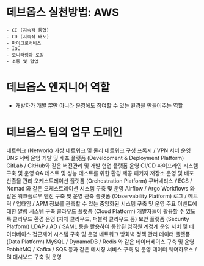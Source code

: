 # 데브옵스 실천방법: AWS
	- CI (지속적 통합)
	- CD (지속적 배포)
	- 마이크로서비스
	- IaC
	- 모니터링과 로깅
	- 소통 및 협업

# 데브옵스 엔지니어 역할
- 개발자가 개발 뿐만 아니라 운영에도 참여할 수 있는 환경을 만들어주는 역할

# 데브옵스 팀의 업무 도메인
네트워크 (Network) 가상 네트워크 및 물리 네트워크 구성 프록시 / VPN 서버 운영 DNS 서버 운영
개발 및 배포 플랫폼 (Development & Deployment Platform) GitLab / GitHub와 같은 버전관리 및 개발 협업 플랫폼 운영 CI/CD 파이프라인 시스템 구축 및 운영 QA 테스트 및 성능 테스트를 위한 환경 제공 패키지 저장소 운영 및 배포 산출물 관리
오케스트레이션 플랫폼 (Orchestration Platform) 쿠버네티스 / ECS / Nomad 와 같은 오케스트레이션 시스템 구축 및 운영 Airflow / Argo Workflows 와 같은 워크플로우 엔진 구축 및 운영
관측 플랫폼 (Observability Platform) 로그 / 메트릭 / 업타임 / APM 정보를 관측할 수 있는 중앙화된 시스템 구축 및 운영 주요 이벤트에 대한 알림 시스템 구축
클라우드 플랫폼 (Cloud Platform) 개발자들이 활용할 수 있도록 클라우드 환경 운영 (자체 클라우드, 퍼블릭 클라우드 등)
보안 플랫폼 (Security Platform) LDAP / AD / SAML 등을 활용하여 통합된 임직원 계정계 운영 서버 및 데이터베이스 접근제어 시스템 구축 및 운영 네트워크 방화벽 정책 관리
데이터 플랫폼 (Data Platform) MySQL / DynamoDB / Redis 와 같은 데이터베이스 구축 및 운영 RabbitMQ / Kafka / SQS 등과 같은 메시징 서비스 구축 및 운영 데이터 웨어하우스 / BI 대시보드 구축 및 운영
<!--stackedit_data:
eyJoaXN0b3J5IjpbLTExMzY2OTYxMTUsNjE1ODE1MTg1XX0=
-->